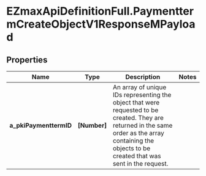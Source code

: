 # EZmaxApiDefinitionFull.PaymenttermCreateObjectV1ResponseMPayload

## Properties

Name | Type | Description | Notes
------------ | ------------- | ------------- | -------------
**a_pkiPaymenttermID** | **[Number]** | An array of unique IDs representing the object that were requested to be created.  They are returned in the same order as the array containing the objects to be created that was sent in the request. | 


